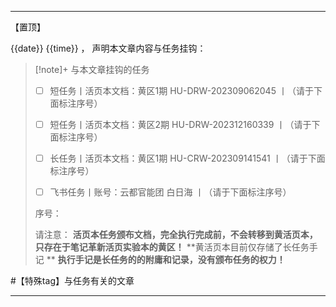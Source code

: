 -----
【置顶】

{{date}} {{time}} ，  声明本文章内容与任务挂钩：

>[!note]+ 与本文章挂钩的任务
> - [ ] 短任务丨活页本文档：黄区1期 HU-DRW-202309062045 丨（请于下面标注序号）
> - [ ] 短任务丨活页本文档：黄区2期 HU-DRW-202312160339 丨（请于下面标注序号）
> - [ ] 长任务丨活页本文档：黄区1期 HU-CRW-202309141541 丨（请于下面标注序号）
> - [ ] 飞书任务丨账号：云都官能团 白日海 丨（请于下面标注序号）
> 
> 
> 序号：
> 
> 
> 请注意：
> **活页本任务颁布文档，完全执行完成前，不会转移到黄活页本，只存在于笔记革新活页实验本的黄区！**
> **黄活页本目前仅存储了长任务手记 **
> **执行手记是长任务的的附庸和记录，没有颁布任务的权力！**

#【特殊tag】与任务有关的文章

-----